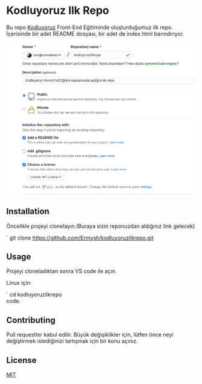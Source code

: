 # Kodluyoruz Ilk Repo
Bu repo [Kodluyoruz](https://kodluyoruz.org/tr/kodluyoruz/) Front-End Eğitiminde oluşturduğumuz ilk repo. İçerisinde bir adet README dosyası, bir adet de index.html barındırıyor.

![](https://raw.githubusercontent.com/Kodluyoruz/taskforce/main/git/odev1/figures/github.png)
## Installation
Öncelikle projeyi clonelayın.(Buraya sizin reponuzdan aldığınız link gelecek)

` git clone https://github.com/Ermysh/kodluyoruzilkrepo.git

## Usage
Projeyi cloneladıktan sonra VS code ile açın.

Linux için:

` cd kodluyoruzilkrepo <br>
code.
## Contributing

Pull requestler kabul edilir. Büyük değişiklikler için, lütfen önce neyi değiştirmek istediğinizi tartışmak için bir konu açınız.

## License
[MIT](https://choosealicense.com/licenses/mit/)